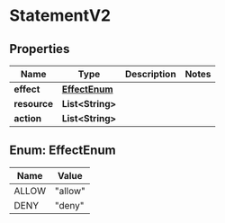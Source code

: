 

# StatementV2


## Properties

| Name | Type | Description | Notes |
|------------ | ------------- | ------------- | -------------|
|**effect** | [**EffectEnum**](#EffectEnum) |  |  |
|**resource** | **List&lt;String&gt;** |  |  |
|**action** | **List&lt;String&gt;** |  |  |



## Enum: EffectEnum

| Name | Value |
|---- | -----|
| ALLOW | &quot;allow&quot; |
| DENY | &quot;deny&quot; |



